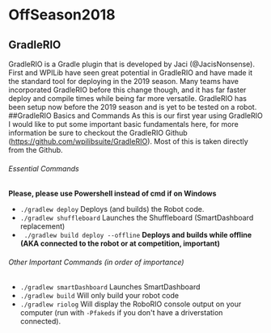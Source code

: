 # OffSeason2018

## GradleRIO
GradleRIO is a Gradle plugin that is developed by Jaci (@JacisNonsense). First and WPILib have seen great potential in GradleRIO and have made it the standard tool for deploying in the 2019 season. Many teams have incorporated GradleRIO before this change though, and it has far faster deploy and compile times while being far more versatile. GradleRIO has been setup now before the 2019 season and is yet to be tested on a robot.
##GradleRIO Basics and Commands
As this is our first year using GradleRIO I would like to put some important basic fundamentals here, for more information be sure to checkout the GradleRIO Github (https://github.com/wpilibsuite/GradleRIO). Most of this is taken directly from the Github.
###### Essential Commands
**Please, please use Powershell instead of cmd if on Windows**
- ```./gradlew deploy``` Deploys (and builds) the Robot code.
- ```./gradlew shuffleboard``` Launches the Shuffleboard (SmartDashboard replacement)
- ``` ./gradlew build deploy --offline``` **Deploys and builds while offline (AKA connected to the robot or at competition, important)**

###### Other Important Commands (in order of importance)
- ```./gradlew smartDashboard``` Launches SmartDashboard
- ```./gradlew build``` Will only build your robot code  
- ```./gradlew riolog``` Will display the RoboRIO console output on your computer (run with `-Pfakeds` if you don't have a driverstation connected).  
